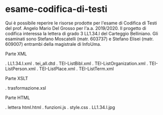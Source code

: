 # esame-codifica-di-testi

Qui è possibile reperire le risorse prodotte per l'esame di Codifica di Testi del prof. Angelo Mario Del Grosso per l'a.a. 2019/2020.
Il progetto di codifica interessa la lettera di grado 3 LL1.34.I del Carteggio Belliniano.
Gli esaminati sono Stefano Moscatelli (matr. 603737) e Stefano Elisei (matr. 609007) entrambi della magistrale di InfoUma.

Parte XML

. LL1.34.I.xml
. tei_all.dtd
. TEI-ListBibl.xml
. TEI-ListOrganization.xml
. TEI-ListPerson.xml
. TEI-ListPlace.xml
. TEI-ListTerm.xml

Parte XSLT

. trasformazione.xsl

Parte HTML

. lettera html.html
. funzioni.js
. style.css
. LL1.34.I.jpg
